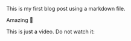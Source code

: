 This is my first blog post using a markdown file.

Amazing 🚀 

This is just a video. Do not watch it:

<Youtube videoId="ut0pk7GqV0Y" />
